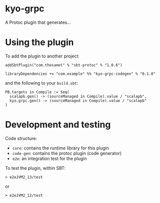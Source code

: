 # kyo-grpc

A Protoc plugin that generates...

# Using the plugin

To add the plugin to another project:

```
addSbtPlugin("com.thesamet" % "sbt-protoc" % "1.0.6")

libraryDependencies += "com.example" %% "kyo-grpc-codegen" % "0.1.0"
```

and the following to your `build.sbt`:
```
PB.targets in Compile := Seq(
  scalapb.gen() -> (sourceManaged in Compile).value / "scalapb",
  kyo.grpc.gen() -> (sourceManaged in Compile).value / "scalapb"
)
```

# Development and testing

Code structure:
- `core`: contains the runtime library for this plugin
- `code-gen`: contains the protoc plugin (code generator)
- `e2e`: an integration test for the plugin

To test the plugin, within SBT:

```
> e2eJVM2_13/test
```

or 

```
> e2eJVM2_12/test
```

